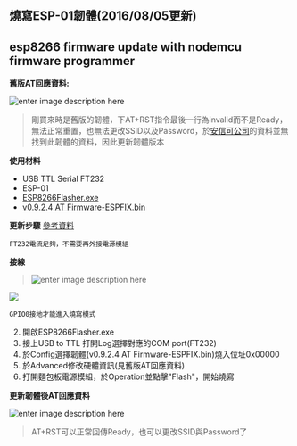 燒寫ESP-01韌體(2016/08/05更新)
----------

esp8266 firmware update with nodemcu firmware programmer
----------

**舊版AT回應資料:**

![enter image description here](http://i.imgur.com/FzmK4c9.png)

> 剛買來時是舊版的韌體，下AT+RST指令最後一行為invalid而不是Ready，無法正常重置，也無法更改SSID以及Password，於[安信可公司](http://wiki.ai-thinker.com/doku.php)的資料並無找到此韌體的資料，因此更新韌體版本

**使用材料**


 - USB TTL Serial  FT232
 - ESP-01
 - [ESP8266Flasher.exe](https://github.com/nodemcu/nodemcu-flasher/tree/master/Win32/Release)
 - [v0.9.2.4 AT Firmware-ESPFIX.bin](https://github.com/syokujinau/Arduino/blob/gh-pages/files/ESP-01/update_firmware/v0.9.2.4%20AT%20Firmware-ESPFIX.bin)

**更新步驟** [參考資料](https://ruten-proteus.blogspot.tw/2014/12/esp8266-firmware-burning.html) 

    FT232電流足夠，不需要再外接電源模組

 **接線**

> ![enter image description here](http://i.imgur.com/Vulc5Kk.png)

[![](http://i.imgur.com/eb717No.png)](http://www.pighixxx.com/test/portfolio-items/esp8266/)

    GPIO0接地才能進入燒寫模式

 2. 開啟ESP8266Flasher.exe
 3. 接上USB to TTL 打開Log選擇對應的COM port(FT232)
 4. 於Config選擇韌體(v0.9.2.4 AT Firmware-ESPFIX.bin)燒入位址0x00000
 5. 於Advanced修改硬體資訊(見舊版AT回應資料)
 6. 打開麵包板電源模組，於Operation並點擊"Flash"，開始燒寫

**更新韌體後AT回應資料**

![enter image description here](http://i.imgur.com/xrAi5YE.png)

> AT+RST可以正常回傳Ready，也可以更改SSID與Password了

